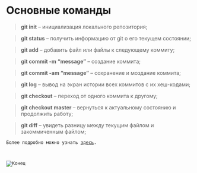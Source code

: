 # Основные команды

> **git init** – инициализация локального репозитория;

> **git status** – получить информацию от git о его текущем состоянии;

> **git add** – добавить файл или файлы к следующему коммиту;

> **git commit -m “message”** – создание коммита;

> **git commit -am “message”** – сохранение и моздание коммита;

> **git log** – вывод на экран истории всех коммитов с их хеш-кодами;

> **git checkout** – переход от одного коммита к другому;

> **git checkout master** – вернуться к актуальному состоянию и продолжить работу;

> **git diff** – увидеть разницу между текущим файлом и закоммиченным файлом;

<code>Более подробно можно узнать [здесь][1].

[1]: https://docs.microsoft.com/ru-ru/contribute/markdown-reference
</code>

<code>![Конец](1.png)
</code>

